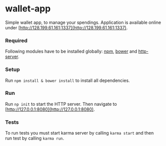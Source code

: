 # wallet-app
Simple wallet app, to manage your spendings. Application is available online under [http://128.199.61.161:1337](http://128.199.61.161:1337).

### Required
Following modules have to be installed globally: [npm](https://www.npmjs.com/), [bower](http://bower.io/) and [http-server](https://www.npmjs.com/package/http-server).

### Setup
Run `npm install & bower install` to install all dependencies.

### Run
Run `np init` to start the HTTP server. Then navigate to [http://127.0.0.1:8080](http://127.0.0.1:8080).

### Tests
To run tests you must start karma server by calling `karma start` and then run test by calling `karma run`.
